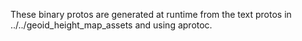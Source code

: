 These binary protos are generated at runtime from the text protos in ../../geoid_height_map_assets
and using aprotoc.